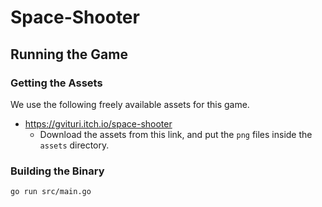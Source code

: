 # Space-Shooter

## Running the Game

### Getting the Assets

We use the following freely available assets for this game. 

- https://gvituri.itch.io/space-shooter
    - Download the assets from this link, and put the `png` files inside the `assets` directory.


### Building the Binary

```
go run src/main.go
```

